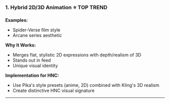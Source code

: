 ### 1. **Hybrid 2D/3D Animation** ⭐ TOP TREND

**Examples:**

- Spider-Verse film style
- Arcane series aesthetic

**Why It Works:**

- Merges flat, stylistic 2D expressions with depth/realism of 3D
- Stands out in feed
- Unique visual identity

**Implementation for HNC:**

- Use Pika's style presets (anime, 2D) combined with Kling's 3D realism
- Create distinctive HNC visual signature

---
